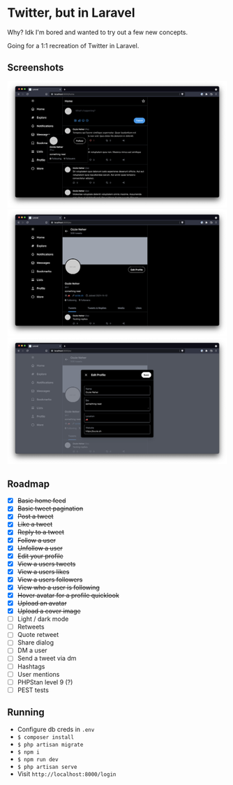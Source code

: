# Twitter, but in Laravel

Why? Idk I'm bored and wanted to try out a few new concepts.

Going for a 1:1 recreation of Twitter in Laravel.

## Screenshots

![Screenshot of the home feed](./docs/avatar-hover.png)
![Screenshot of a profile](./docs/profile.png)
![Screenshot of editing a profile](./docs/edit-profile.png)

## Roadmap

- [x] ~~Basic home feed~~
- [x] ~~Basic tweet pagination~~
- [x] ~~Post a tweet~~
- [x] ~~Like a tweet~~
- [x] ~~Reply to a tweet~~
- [x] ~~Follow a user~~
- [x] ~~Unfollow a user~~
- [x] ~~Edit your profile~~
- [x] ~~View a users tweets~~
- [x] ~~View a users likes~~
- [x] ~~View a users followers~~
- [x] ~~View who a user is following~~
- [x] ~~Hover avatar for a profile quicklook~~
- [x] ~~Upload an avatar~~
- [x] ~~Upload a cover image~~
- [ ] Light / dark mode
- [ ] Retweets
- [ ] Quote retweet
- [ ] Share dialog
- [ ] DM a user
- [ ] Send a tweet via dm
- [ ] Hashtags
- [ ] User mentions
- [ ] PHPStan level 9 (?)
- [ ] PEST tests

## Running

* Configure db creds in `.env`
* `$ composer install`
* `$ php artisan migrate`
* `$ npm i`
* `$ npm run dev`
* `$ php artisan serve`
* Visit `http://localhost:8000/login`
